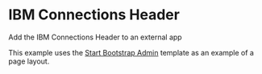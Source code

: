 # IBM Connections Header

Add the IBM Connections Header to an external app

This example uses the [Start Bootstrap Admin](http://startbootstrap.com/template-overviews/sb-admin/) template as an example of a page layout.